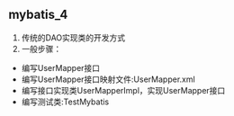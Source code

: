 ## mybatis_4
1. 传统的DAO实现类的开发方式
2. 一般步骤：
- 编写UserMapper接口
- 编写UserMapper接口映射文件:UserMapper.xml
- 编写接口实现类UserMapperImpl，实现UserMapper接口
- 编写测试类:TestMybatis
